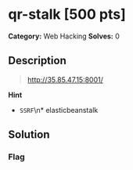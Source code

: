 # qr-stalk [500 pts]

**Category:** Web Hacking
**Solves:** 0

## Description
>http://35.85.47.15:8001/

**Hint**
* ```SSRF```\n* elasticbeanstalk

## Solution

### Flag

